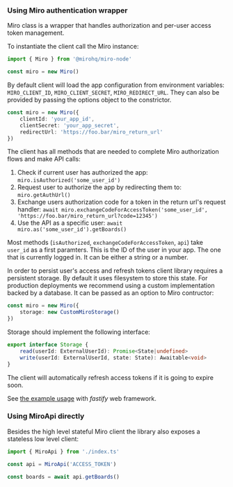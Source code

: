 ### Using Miro authentication wrapper

Miro class is a wrapper that handles authorization and per-user access token management.

To instantiate the client call the Miro instance:

```typescript
import { Miro } from '@mirohq/miro-node'

const miro = new Miro()
```

By default client will load the app configuration from environment variables: `MIRO_CLIENT_ID`, `MIRO_CLIENT_SECRET`, `MIRO_REDIRECT_URL`. They can also be provided by passing the options object to the constrictor.

```typescript
const miro = new Miro({
    clientId: 'your_app_id',
    clientSecret: 'your_app_secret',
    redirectUrl: 'https://foo.bar/miro_return_url'
})
```

The client has all methods that are needed to complete Miro authorization flows and make API calls:

1) Check if current user has authorized the app: ```miro.isAuthorized('some_user_id')```
2) Request user to authorize the app by redirecting them to: ```miro.getAuthUrl()```
3) Exchange users authorization code for a token in the return url's request handler: ```await miro.exchangeCodeForAccessToken('some_user_id', 'https://foo.bar/miro_return_url?code=12345')```
4) Use the API as a specific user: `await miro.as('some_user_id').getBoards()`

Most methods (`isAuthorized`, `exchangeCodeForAccessToken`, `api`) take `user_id` as a first paramters. This is the ID of the user in your app. The one that is currently logged in. It can be either a string or a number.

In order to persist user's access and refresh tokens client library requires a persistent storage. By default it uses filesystem to store this state. For production deployments we recommend using a custom implementation backed by a database. It can be passed as an option to Miro contructor:

```typescript
const miro = new Miro({
    storage: new CustomMiroStorage()
})
```

Storage should implement the following interface:

```typescript
export interface Storage {
    read(userId: ExternalUserId): Promise<State|undefined>
    write(userId: ExternalUserId, state: State): Awaitable<void>
}
```

The client will automatically refresh access tokens if it is going to expire soon.

See [the example usage](./examples/fastify.ts) with _fastify_ web framework.

### Using MiroApi directly

Besides the high level stateful Miro client the library also exposes a stateless low level client:

```typescript
import { MiroApi } from './index.ts'

const api = MiroApi('ACCESS_TOKEN')

const boards = await api.getBoards()
```
